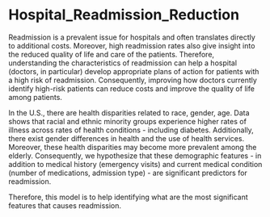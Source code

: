 # Hospital_Readmission_Reduction
Readmission is a prevalent issue for hospitals and often translates directly to additional costs. Moreover, high readmission rates also give insight into the reduced quality of life and care of the patients. Therefore, understanding the characteristics of readmission can help a hospital (doctors, in particular) develop appropriate plans of action for patients with a high risk of readmission. Consequently, improving how doctors currently identify high-risk patients can reduce costs and improve the quality of life among patients.

In the U.S., there are health disparities related to race, gender, age. Data shows that racial and ethnic minority groups experience higher rates of illness across rates of health conditions - including diabetes. Additionally, there exist gender differences in health and the use of health services. Moreover, these health disparities may become more prevalent among the elderly. Consequently, we hypothesize that these demographic features - in addition to medical history (emergency visits) and current medical condition (number of medications, admission type) - are significant predictors for readmission.

Therefore, this model is to help identifying what are the most significant features that causes readmission. 
